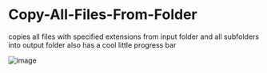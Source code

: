 # Copy-All-Files-From-Folder
copies all files with specified extensions from input folder and all subfolders into output folder
also has a cool little progress bar

![image](https://github.com/D3Zyre/Copy-All-Files-From-Folder/assets/112780263/7a7da862-bfeb-49ae-a4e1-fb27afc553de)
